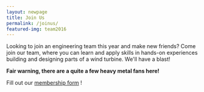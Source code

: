 ```yaml
---
layout: newpage
title: Join Us
permalink: /joinus/
featured-img: team2016
---
```


Looking to join an engineering team this year and make new friends? Come join our team, where you can learn and apply skills in hands-on experiences building and designing parts of a wind turbine. We'll have a blast!

 **Fair warning, there are a quite a few heavy metal fans here!**



Fill out our [membership form](https://forms.gle/ZxkitSMiwVfc6Gpw7 "2020-2021 WE Design Membership Form") !

